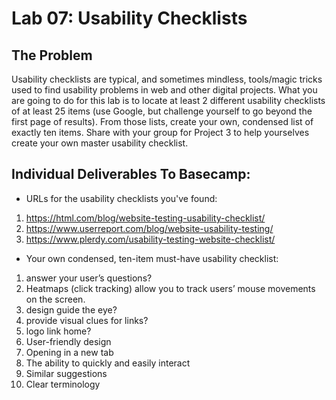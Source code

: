 # Lab 07: Usability Checklists

## The Problem

Usability checklists are typical, and sometimes mindless, tools/magic tricks used to
find usability problems in web and other digital projects. What you are going to do 
for this lab is to locate at least 2 different usability checklists 
of at least 25 items (use Google, but challenge yourself to go beyond the first 
page of results). From those lists, create your own, condensed list of exactly 
ten items. Share with your group for Project 3 to help yourselves create your 
own master usability checklist.

## Individual Deliverables To Basecamp:

* URLs for the usability checklists you've found:

1. https://html.com/blog/website-testing-usability-checklist/ 
2. https://www.userreport.com/blog/website-usability-testing/ 
3. https://www.plerdy.com/usability-testing-website-checklist/ 

* Your own condensed, ten-item must-have usability checklist:

1. answer your user’s questions?
2. Heatmaps (click tracking) allow you to track users’ mouse movements on the screen.
3. design guide the eye?
4. provide visual clues for links?
5. logo link home?
6. User-friendly design
7. Opening in a new tab
8. The ability to quickly and easily interact
9. Similar suggestions
10. Clear terminology
